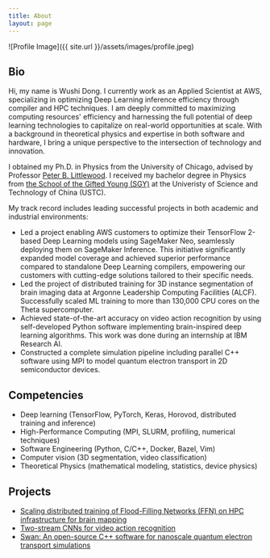 ```yaml
---
title: About
layout: page
---
```

![Profile Image]({{ site.url }}/assets/images/profile.jpeg)

<h2>Bio</h2>

Hi, my name is Wushi Dong. I currently work as an Applied Scientist at AWS, specializing in optimizing Deep Learning inference efficiency through compiler and HPC techniques. I am deeply committed to maximizing computing resources' efficiency and harnessing the full potential of deep learning technologies to capitalize on real-world opportunities at scale. With a background in theoretical physics and expertise in both software and hardware, I bring a unique perspective to the intersection of technology and innovation. <br/>

I obtained my Ph.D. in Physics from the University of Chicago, advised by Professor [Peter B. Littlewood](https://en.wikipedia.org/wiki/Peter_Littlewood). I received my bachelor degree in Physics from [the School of the Gifted Young (SGY)](http://en.scgy.ustc.edu.cn/) at the Univeristy of Science and Technology of China (USTC). <br/>

My track record includes leading successful projects in both academic and industrial environments:
* Led a project enabling AWS customers to optimize their TensorFlow 2-based Deep Learning models using SageMaker Neo, seamlessly deploying them on SageMaker Inference. This initiative significantly expanded model coverage and achieved superior performance compared to standalone Deep Learning compilers, empowering our customers with cutting-edge solutions tailored to their specific needs.
* Led the project of distributed training for 3D instance segmentation of brain imaging data at Argonne Leadership Computing Facilities (ALCF). Successfully scaled ML training to more than 130,000 CPU cores on the Theta supercomputer.
* Achieved state-of-the-art accuracy on video action recognition by using self-developed Python software implementing brain-inspired deep learning algorithms. This work was done during an internship at IBM Research AI.
* Constructed a complete simulation pipeline including parallel C++ software using MPI to model quantum electron transport in 2D semiconductor devices.

<h2>Competencies</h2>
<ul class="skill-list">
	<li>Deep learning (TensorFlow, PyTorch, Keras, Horovod, distributed training and inference)</li>
	<li>High-Performance Computing (MPI, SLURM, profiling, numerical techniques)</li>
	<li>Software Engineering (Python, C/C++, Docker, Bazel, Vim)</li>
	<li>Computer vision (3D segmentation, video classification)</li>
	<li>Theoretical Physics (mathematical modeling, statistics, device physics)</li>
</ul>

<h2>Projects</h2>

<ul>
	<li><a href="{{ site.url }}/distributed_ffn">Scaling distributed training of Flood-Filling Networks (FFN) on HPC infrastructure for brain mapping</a></li>
	<li><a href="{{ site.url }}/two-stream-action-recognition-keras">Two-stream CNNs for video action recognition</a></li>
 	<li><a href="{{ site.url }}/swan">Swan: An open-source C++ software for nanoscale quantum electron transport simulations</a></li>
</ul>
